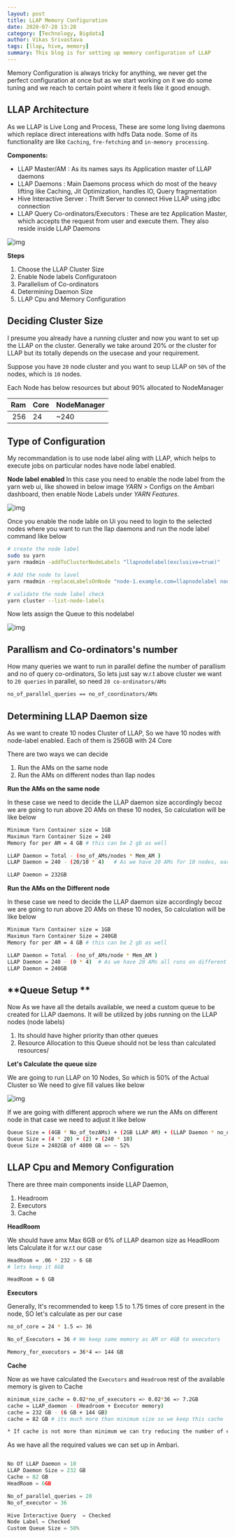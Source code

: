 ```yaml
---
layout: post
title: LLAP Memory Configuration
date: 2020-07-28 13:28
category: [Technology, Bigdata]
author: Vikas Srivastava
tags: [llap, hive, memory]
summary: This blog is for setting up memory configuration of LLAP
---
```


Memory Configuration is always tricky for anything, we never get the perfect configuration at once but as we start working on it we do some tuning and we reach to certain point where it feels like it good enough.

## **LLAP Architecture**
As we LLAP is Live Long and Process, These are some long living daemons which replace direct intereations with hdfs Data node. Some of its functionality are like `Caching`, `fre-fetching` and `in-memory processing`.

**Components:**

- LLAP Master/AM : As its names says its Application master of LLAP daemons
- LLAP Daemons  : Main Daemons process which do most of the heavy lifting like Caching, Jit Optimization, handles IO, Query fragmentation
- Hive Interactive Server : Thrift Server to connect Hive LLAP using jdbc connection
- LLAP Query Co-ordinators/Executors : These are tez Application Master, which accepts the request from user and execute them. They also reside inside LLAP Daemons

![img](../../resource/llap/arch.jpg)

**Steps**
1. Choose the LLAP Cluster Size
2. Enable Node labels Configuratoon
3. Parallelism of Co-ordinators
4. Determining Daemon Size
5. LLAP Cpu and Memory Configuration


## **Deciding Cluster Size**

I presume you already have a running cluster and now you want to set up the LLAP on the cluster. Generally we take around 20% or the cluster for LLAP but its totally depends on the usecase and your requirement.

Suppose you have `20` node cluster and you want to seup LLAP on `50%` of the nodes, which is `10` nodes.

Each Node has below resources but about 90% allocated to NodeManager

|  Ram | Core | NodeManager |
| ---: | :--- | :---------- |
|  256 | 24   | ~240        |


## **Type of Configuration**
My recommandation is to use node label aling with LLAP, which helps to execute jobs on particular nodes have node label enabled.

**Node label enabled** 
In this case you need to enable the node label from the yarn web ui, like showed in below image
*YARN* > Configs on the Ambari dashboard, then enable Node Labels under *YARN Features*.

![img](../../resource/llap/nodelabel.jpg)

Once you enable the node lable on Ui you need to login to the selected nodes where you want to run the llap daemons and run the node label command like below
```bash
# create the node label
sudo su yarn
yarn rmadmin -addToClusterNodeLabels "llapnodelabel(exclusive=true)"

# Add the node to lavel
yarn rmadmin -replaceLabelsOnNode "node-1.example.com=llapnodelabel node-2.example.com=llapnodelabel node-3.example.com=llapnodelabel"

# validate the node label check 
yarn cluster --list-node-labels
````

Now lets assign the Queue to this nodelabel

![img](../../resource/llap/queue.jpg)


## **Parallism and Co-ordinators's number**

How many queries we want to run in parallel define the number of parallism and no of query co-ordinators, So lets just say w.r.t above cluster we want to `20 queries` in parallel, so need `20 co-ordinators/AMs`

```bash
no_of_parallel_queries == no_of_coordinators/AMs
```

## **Determining LLAP Daemon size**

As we want to create 10 nodes Cluster of LLAP, So we have 10 nodes with node-label enabled. Each of them is 256GB with 24 Core

There are two ways we can decide 
1. Run the AMs on the same node
2. Run the AMs on different nodes than llap nodes

**Run the AMs on the same node**

In these case we need to decide the LLAP daemon size accordingly becoz we are going to run above 20 AMs on these 10 nodes, So calculation will be like below

```bash
Minimum Yarn Container size = 1GB
Maximun Yarn Container Size = 240 
Memory for per AM = 4 GB # this can be 2 gb as well

LLAP Daemon = Total - (no_of_AMs/nodes * Mem_AM )
LLAP Daemon = 240 - (20/10 * 4)   # As we have 20 AMs for 10 nodes, each will run 2 AMS

LLAP Daemon = 232GB
```

**Run the AMs on the Different node**

In these case we need to decide the LLAP daemon size accordingly becoz we are going to run above 20 AMs on these 10 nodes, So calculation will be like below

```bash
Minimum Yarn Container size = 1GB
Maximun Yarn Container Size = 240GB
Memory for per AM = 4 GB # this can be 2 gb as well

LLAP Daemon = Total - (no_of_AMs/node * Mem_AM )
LLAP Daemon = 240 - (0 * 4)  # As we have 20 AMs all runs on different nodes
LLAP Daemon = 240GB
```

## **Queue Setup **

Now As we have all the details available, we need a custom queue to be created for LLAP daemons. It will be utilized by jobs running on the LLAP nodes (node labels)

1. Its should have higher priority than other queues
2. Resource Allocation to this Queue should not be less than calculated resources/

**Let's Calculate the queue size**

We are going to run LLAP on 10 Nodes, So which is 50% of the Actual Cluster so
We need to give fill values like below

![img]()

If we are going with different approch where we run the AMs on different node in that case we need to adjust it like below

```bash
Queue Size = (4GB * No_of_tezAMs) + (2GB LLAP AM) + (LLAP Daemon * no_of_nodes)
Queue Size = (4 * 20) + (2) + (240 * 10)
Queue Size = 2482GB of 4800 GB => ~ 52%
```


## **LLAP Cpu and Memory Configuration**

There are three main components inside LLAP Daemon,

1. Headroom  
2. Executors
3. Cache

**HeadRoom**

We should have amx Max 6GB or 6% of LLAP deamon size as HeadRoom lets Calculate it for w.r.t our case 

```bash 
HeadRoom = .06 * 232 > 6 GB
# lets keep it 6GB

HeadRoom = 6 GB
```

**Executors**

Generally, It's recommended to keep 1.5 to 1.75 times of core present in the node, SO let's calculate as per our case

```bash
no_of_core = 24 * 1.5 => 36

No_of_Executors = 36 # We keep same memory as AM or 4GB to executors

Memory_for_executors = 36*4 => 144 GB

```

**Cache**

Now as we have calculated the `Executors` and `Headroom` rest of the available memory is given to Cache

```bash
minimum_size_cache = 0.02*no_of_executors => 0.02*36 => 7.2GB
cache = LLAP_daemon - (Headroom + Executor memory)
cache = 232 GB - (6 GB + 144 GB)
cache = 82 GB # its much more than minimum size so we keep this cache

* If cache is not more than minimum we can try reducing the number of executor to adjust the cache
```

As we have all the required values we can set up in Ambari.

```Python

No Of LLAP Daemon = 10
LLAP Daemon Size = 232 GB
Cache = 82 GB
HeadRoom = 6GB

No_of_parallel_queries = 20
No_of_executor = 36

Hive Interactive Query  = Checked
Node Label = Checked
Custom Queue Size = 50% 

```